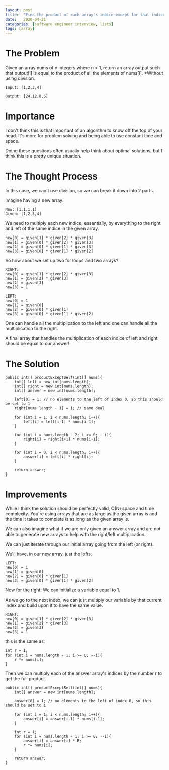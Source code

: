 ```yaml
---
layout: post
title:  "Find the product of each array's indice except for that indice"
date:   2020-04-21
categories: [software engineer interview, lists]
tags: [array]
---
```


# The Problem
Given an array nums of n integers where n > 1, return an array output such that output[i] is equal to the product of all the elements of nums[i].
*Without using division.
~~~
Input: [1,2,3,4]

Output: [24,12,8,6]
~~~

# Importance
I don't think this is that important of an algorithm to know off the top of your head. It's more for problem solving and being able to use constant time and space.

Doing these questions often usually help think about optimal solutions, but I think this is a pretty unique situation.

# The Thought Process
In this case, we can't use division, so we can break it down into 2 parts.

Imagine having a new array:
~~~
New: [1,1,1,1]
Given: [1,2,3,4]
~~~
We need to multiply each new indice, essentially, by everything to the right and left of the same indice in the given array.
~~~
new[0] = given[1] * given[2] * given[3]
new[1] = given[0] * given[2] * given[3]
new[2] = given[0] * given[1] * given[3]
new[3] = given[0] * given[1] * given[2]
~~~
So how about we set up two for loops and two arrays?
~~~
RIGHT:
new[0] = given[1] * given[2] * given[3]
new[1] = given[2] * given[3]
new[2] = given[3]
new[3] = 1

LEFT:
new[0] = 1
new[1] = given[0]
new[2] = given[0] * given[1]
new[3] = given[0] * given[1] * given[2]
~~~
One can handle all the multiplication to the left and one can handle all the multiplication to the right.

A final array that handles the multiplication of each indice of left and right should be equal to our answer!

# The Solution
~~~
public int[] productExceptSelf(int[] nums){
    int[] left = new int[nums.length];
    int[] right = new int[nums.length];
    int[] answer = new int[nums.length];

    left[0] = 1; // no elements to the left of index 0, so this should be set to 1
    right[nums.length - 1] = 1; // same deal

    for (int i = 1; i < nums.length; i++){
        left[i] = left[i-1] * nums[i-1];
    }

    for (int i = nums.length - 2; i >= 0; --i){
        right[i] = right[i+1] * nums[i+1];
    }

    for (int i = 0; i < nums.length; i++){
        answer[i] = left[i] * right[i];
    }

    return answer;
}
~~~

# Improvements
While I think the solution should be perfectly valid, O(N) space and time complexity. You're using arrays that are as large as the given array is and the time it takes to complete is as long as the given array is. 

We can also imagine what if we are only given an answer array and are not able to generate new arrays to help with the right/left multiplication.

We can just iterate through our initial array going from the left (or right).

We'll have, in our new array, just the lefts.
~~~
LEFT:
new[0] = 1
new[1] = given[0]
new[2] = given[0] * given[1]
new[3] = given[0] * given[1] * given[2]
~~~
Now for the right:
We can initialize a variable equal to 1.

As we go to the next index, we can just multiply our variable by that current index and build upon it to have the same value.
~~~
RIGHT:
new[0] = given[1] * given[2] * given[3]
new[1] = given[2] * given[3]
new[2] = given[3]
new[3] = 1
~~~
this is the same as:
~~~
int r = 1;
for (int i = nums.length - 1; i >= 0; --i){
    r *= nums[i];
}
~~~
Then we can multiply each of the answer array's indices by the number r to get the full product.

~~~
public int[] productExceptSelf(int[] nums){
    int[] answer = new int[nums.length];

    answer[0] = 1; // no elements to the left of index 0, so this should be set to 1

    for (int i = 1; i < nums.length; i++){
        answer[i] = answer[i-1] * nums[i-1];
    }

    int r = 1;
    for (int i = nums.length - 1; i >= 0; --i){
        answer[i] = answer[i] * R;
        r *= nums[i];
    }

    return answer;
}
~~~